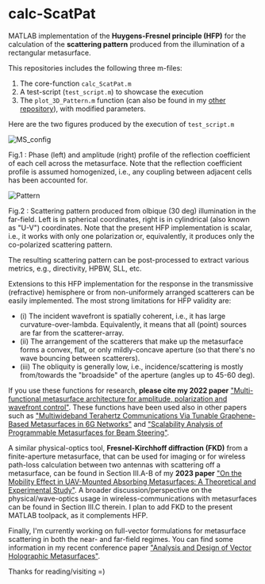 # calc-ScatPat
MATLAB implementation of the **Huygens-Fresnel principle (HFP)** for the calculation of the **scattering pattern** produced from the illumination of a rectangular metasurface.

This repositories includes the following three m-files:
1. The core-function ```calc_ScatPat.m``` 
2. A test-script (```test_script.m```) to showcase the execution
3. The ```plot_3D_Pattern.m``` function (can also be found in my [other repository](https://github.com/alexpiti/Plot-Pattern)), with modified parameters.

Here are the two figures produced by the execution of ```test_script.m```

![MS_config](https://user-images.githubusercontent.com/97299585/171837671-ff581032-ff32-41e3-9b42-edc133d4bc7f.png)

Fig.1 : Phase (left) and amplitude (right) profile of the reflection coefficient of each cell across the metasurface. Note that the reflection coefficient profile is assumed homogenized, i.e., any coupling between adjacent cells has been accounted for. 

![Pattern](https://user-images.githubusercontent.com/97299585/171837691-3dcbc20d-bfd5-4e19-845d-ae0f80162bdb.png)

Fig.2 : Scattering pattern produced from olbique (30 deg) illumination in the far-field. Left is in spherical coordinates, right is in cylindrical (also known as "U-V") coordinates. Note that the present HFP implementation is scalar, i.e., it works with only one polarization or, equivalently, it produces only the co-polarized scattering pattern.

The resulting scattering pattern can be post-processed to extract various metrics, e.g., directivity, HPBW, SLL, etc.

Extensions to this HFP implementation for the response in the transmissive (refractive) hemisphere or from non-uniformely arranged scatterers can be easily implemented. The most strong limitations for HFP validity are: 
* (i) The incident wavefront is spatially coherent, i.e., it has large curvature-over-lambda. Equivalently, it means that all (point) sources are far from the scatterer-array.
* (ii) The arrangement of the scatterers that make up the metasurface forms a convex, flat, or only mildly-concave aperture (so that there's no wave bouncing between scatterers).
* (iii) The obliquity is generally low, i.e., incidence/scattering is mostly from/towards the "broadside" of the aperture (angles up to 45-60 deg).

If you use these functions for research, **please cite my 2022 paper** ["Multi-functional metasurface architecture for amplitude, polarization and wavefront control"](https://doi.org/10.1103/PhysRevApplied.17.064060). These functions have been used also in other papers such as ["Multiwideband Terahertz Communications Via Tunable Graphene-Based Metasurfaces in 6G Networks"](https://arxiv.org/abs/2203.10298) and ["Scalability Analysis of Programmable Metasurfaces for Beam Steering"](https://arxiv.org/abs/2004.06917).

A similar physical-optics tool, **Fresnel-Kirchhoff diffraction (FKD)** from a finite-aperture metasurface, that can be used for imaging or for wireless path-loss calculation between two antennas with scattering off a metasurface, can be found in Section III.A-B of my **2023 paper** ["On the Mobility Effect in UAV-Mounted Absorbing Metasurfaces: A Theoretical and Experimental Study"](https://doi.org/10.1109/ACCESS.2023.3299379). A broader discussion/perspective on the physical/wave-optics usage in wireless-communications with metasurfaces can be found in Section III.C therein. I plan to add FKD to the present MATLAB toolpack, as it complements HFP.

Finally, I'm currently working on full-vector formulations for metasurface scattering in both the near- and far-field regimes. You can find some information in my recent conference paper ["Analysis and Design of Vector Holographic Metasurfaces"](https://doi.org/10.1109/PIERS62282.2024.10618760). 

Thanks for reading/visiting =)

